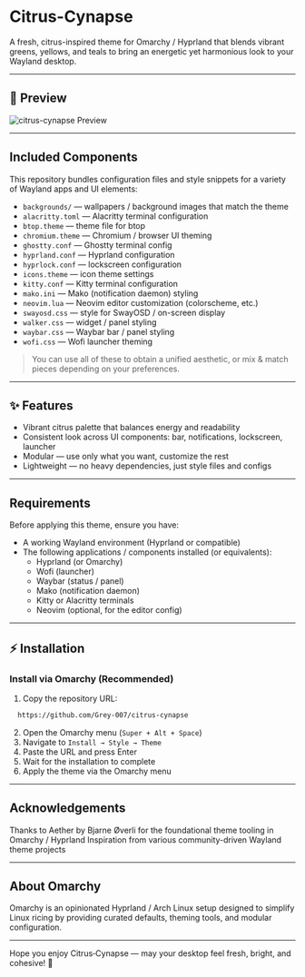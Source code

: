 # Citrus-Cynapse

A fresh, citrus-inspired theme for Omarchy / Hyprland that blends vibrant greens, yellows, and teals to bring an energetic yet harmonious look to your Wayland desktop.

---

## 🍊 Preview  
 ![citrus-cynapse Preview](https://github.com/Grey-007/citrus-cynapse/blob/main/image.png)


---

## Included Components  

This repository bundles configuration files and style snippets for a variety of Wayland apps and UI elements:

- `backgrounds/` — wallpapers / background images that match the theme  
- `alacritty.toml` — Alacritty terminal configuration  
- `btop.theme` — theme file for btop  
- `chromium.theme` — Chromium / browser UI theming  
- `ghostty.conf` — Ghostty terminal config  
- `hyprland.conf` — Hyprland configuration  
- `hyprlock.conf` — lockscreen configuration  
- `icons.theme` — icon theme settings  
- `kitty.conf` — Kitty terminal configuration  
- `mako.ini` — Mako (notification daemon) styling  
- `neovim.lua` — Neovim editor customization (colorscheme, etc.)  
- `swayosd.css` — style for SwayOSD / on-screen display  
- `walker.css` — widget / panel styling  
- `waybar.css` — Waybar bar / panel styling  
- `wofi.css` — Wofi launcher theming  

> You can use all of these to obtain a unified aesthetic, or mix & match pieces depending on your preferences.

---

## ✨ Features  

- Vibrant citrus palette that balances energy and readability  
- Consistent look across UI components: bar, notifications, lockscreen, launcher  
- Modular — use only what you want, customize the rest  
- Lightweight — no heavy dependencies, just style files and configs  

---

## Requirements  

Before applying this theme, ensure you have:

- A working Wayland environment (Hyprland or compatible)  
- The following applications / components installed (or equivalents):  
  - Hyprland (or Omarchy)  
  - Wofi (launcher)  
  - Waybar (status / panel)  
  - Mako (notification daemon)  
  - Kitty or Alacritty terminals  
  - Neovim (optional, for the editor config)  

---

## ⚡ Installation  

### Install via Omarchy (Recommended)

1. Copy the repository URL:
 ```bash
   https://github.com/Grey-007/citrus-cynapse
   ```
2. Open the Omarchy menu (`Super + Alt + Space`)  
3. Navigate to `Install → Style → Theme`  
4. Paste the URL and press Enter  
5. Wait for the installation to complete  
6. Apply the theme via the Omarchy menu  

---

## Acknowledgements
Thanks to Aether by Bjarne Øverli for the foundational theme tooling in Omarchy / Hyprland
Inspiration from various community-driven Wayland theme projects

---

## About Omarchy
Omarchy is an opinionated Hyprland / Arch Linux setup designed to simplify Linux ricing by providing curated defaults, theming tools, and modular configuration.

---

Hope you enjoy Citrus‑Cynapse — may your desktop feel fresh, bright, and cohesive! 🌱

